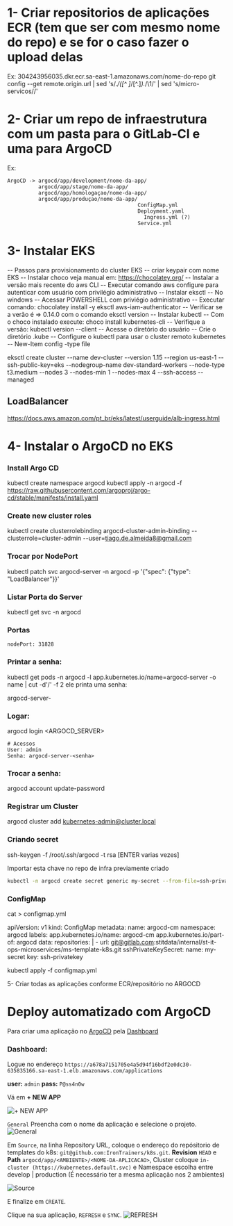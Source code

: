 # 1- Criar repositorios de aplicações ECR (tem que ser com mesmo nome do repo) e se for o caso fazer o upload delas
Ex:
  304243956035.dkr.ecr.sa-east-1.amazonaws.com/nome-do-repo 
  git config --get remote.origin.url | sed 's/.*\/\([^ ]*\/[^.]*\).*/\1/' | sed 's/micro-servicos//'


# 2- Criar um repo de infraestrutura com um pasta para o GitLab-CI e uma para ArgoCD
Ex:

    ArgoCD -> argocd/app/development/nome-da-app/
              argocd/app/stage/nome-da-app/
              argocd/app/homologaçao/nome-da-app/
              argocd/app/produçao/nome-da-app/
                                              ConfigMap.yml
                                              Deployment.yaml 
                                                Ingress.yml (?)
                                              Service.yml
                  
# 3- Instalar EKS 

-- Passos para provisionamento do cluster EKS
    -- criar keypair com nome EKS
    -- Instalar choco veja manual em:  https://chocolatey.org/
    -- Instalar a versão mais recente do aws CLI
    -- Executar comando aws configure para autenticar com usuário com privilégio administrativo
    -- Instalar eksctl
        -- No windows
            -- Acessar POWERSHELL com priviégio administrativo 
            -- Executar comando: chocolatey install -y eksctl aws-iam-authenticator
            -- Verificar se a verão é => 0.14.0 com o comando eksctl version
    -- Instalar kubectl
        -- Com o choco instalado execute: choco install kubernetes-cli
        -- Verifique a versão: kubectl version --client
        -- Acesse o diretório do usuário
        -- Crie o diretório .kube
    --  Configure o kubectl para  usar o cluster remoto kubernetes
        -- New-Item config -type file


eksctl create cluster --name dev-cluster --version 1.15 --region us-east-1 --ssh-public-key=eks --nodegroup-name dev-standard-workers --node-type t3.medium --nodes 3 --nodes-min 1 --nodes-max 4 --ssh-access  --managed


## LoadBalancer
https://docs.aws.amazon.com/pt_br/eks/latest/userguide/alb-ingress.html


# 4- Instalar o ArgoCD no EKS 

### Install Argo CD
kubectl create namespace argocd
kubectl apply -n argocd -f https://raw.githubusercontent.com/argoproj/argo-cd/stable/manifests/install.yaml

### Create new cluster roles
kubectl create clusterrolebinding argocd-cluster-admin-binding --clusterrole=cluster-admin --user=tiago.de.almeida8@gmail.com

### Trocar por NodePort
kubectl patch svc argocd-server -n argocd -p '{"spec": {"type": "LoadBalancer"}}'

### Listar Porta do Server 
kubectl get svc -n argocd

### Portas
    nodePort: 31828

### Printar a senha:
kubectl get pods -n argocd -l app.kubernetes.io/name=argocd-server -o name | cut -d'/' -f 2
ele printa uma senha:

  argocd-server-<senha>

### Logar:
argocd login <ARGOCD_SERVER>

    # Acessos
    User: admin
    Senha: argocd-server-<senha>

### Trocar a senha:
argocd account update-password

### Registrar um Cluster
argocd cluster add kubernetes-admin@cluster.local

### Criando secret

ssh-keygen -f /root/.ssh/argocd -t rsa [ENTER varias vezes]

Importar esta chave no repo de infra previamente criado

```sh
kubectl -n argocd create secret generic my-secret --from-file=ssh-privatekey=/root/.ssh/argocd --from-file=ssh-publickey=/root/.ssh/argocd.pub    
```

### ConfigMap
cat > configmap.yml

apiVersion: v1
kind: ConfigMap
metadata:
  name: argocd-cm
  namespace: argocd
  labels:
    app.kubernetes.io/name: argocd-cm
    app.kubernetes.io/part-of: argocd
data:
  repositories: |
    - url: git@gitlab.com:stitdata/internal/st-it-ops-microservices/ms-template-k8s.git
      sshPrivateKeySecret:
        name: my-secret
        key: ssh-privatekey

 
kubectl apply -f configmap.yml


5- Criar todas as aplicações conforme ECR/repositório no ARGOCD

# Deploy automatizado com ArgoCD 

Para criar uma aplicação no [ArgoCD](https://argoproj.github.io/argo-cd/#what-is-argo-cd) pela [Dashboard](https://a678a7151705e4a5d94f16bdf2e0dc30-635835166.sa-east-1.elb.amazonaws.com/applications)

### Dashboard:

Logue no endereço `https://a678a7151705e4a5d94f16bdf2e0dc30-635835166.sa-east-1.elb.amazonaws.com/applications`

**user:** `admin`
**pass:** `P@ss4n0w`

Vá em **+ NEW APP**

![+ NEW APP](https://argoproj.github.io/argo-cd/assets/new-app.png)

`General` Preencha com o nome da aplicação e selecione o projeto.
![General](https://argoproj.github.io/argo-cd/assets/app-ui-information.png)

Em `Source`, na linha Repository URL, coloque o endereço do repósitorio de templates do k8s: `git@github.com:IronTrainers/k8s.git`.
**Revision** `HEAD` e **Path** `argocd/app/<AMBIENTE>/<NOME-DA-APLICACAO>`, Cluster coloque `in-cluster (https://kubernetes.default.svc)` e Namespace escolha entre develop | production (É necessário ter a mesma aplicação nos 2 ambientes)

![Source](https://argoproj.github.io/argo-cd/assets/connect-repo.png)

E finalize em `CREATE`.

Clique na sua aplicação, `REFRESH` e `SYNC`. 
![REFRESH](https://argoproj.github.io/argo-cd/assets/guestbook-app.png)
